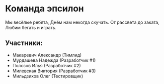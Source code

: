 # Команда эпсилон
Мы весёлые ребята,
Днём нам некогда скучать.
От рассвета до заката,
Любим бегать и играть.

## Участники:
* Макаревич Александр (Тимлид)
* Мурдашева Надежда (Разработчик #1)
* Полозов Илья (Разработчик #2)
* Милевская Виктория (Разработчик #3)
* Мильдзихов Олег (Тестировщик)
